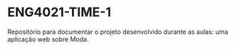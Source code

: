 # ENG4021-TIME-1
Repositório para documentar o projeto desenvolvido durante as aulas: uma aplicação web sobre Moda.
